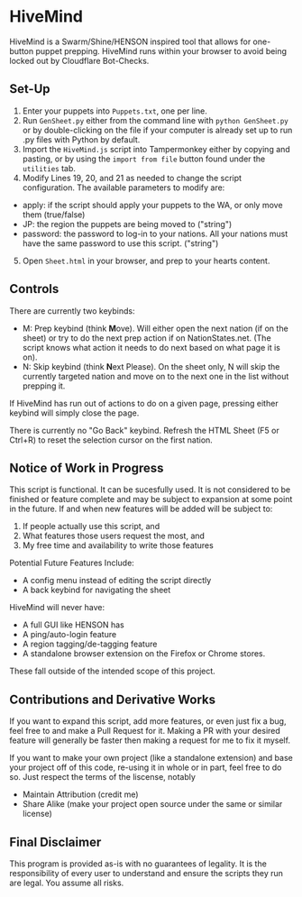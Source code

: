 # HiveMind
HiveMind is a Swarm/Shine/HENSON inspired tool that allows for one-button puppet prepping. HiveMind runs within your browser to avoid being locked out by Cloudflare Bot-Checks.
## Set-Up
1. Enter your puppets into `Puppets.txt`, one per line.
2. Run `GenSheet.py` either from the command line with `python GenSheet.py` or by double-clicking on the file if your computer is already set up to run .py files with Python by default.
3. Import the `HiveMind.js` script into Tampermonkey either by copying and pasting, or by using the `import from file` button found under the `utilities` tab.
4. Modify Lines 19, 20, and 21 as needed to change the script configuration. The available parameters to modify are:
- apply: if the script should apply your puppets to the WA, or only move them (true/false)
- JP: the region the puppets are being moved to ("string")
- password: the password to log-in to your nations. All your nations must have the same password to use this script. ("string")
5. Open `Sheet.html` in your browser, and prep to your hearts content.
## Controls
There are currently two keybinds:
- M: Prep keybind (think **M**ove). Will either open the next nation (if on the sheet) or try to do the next prep action if on NationStates.net. (The script knows what action it needs to do next based on what page it is on).
- N: Skip keybind (think **N**ext Please). On the sheet only, N will skip the currently targeted nation and move on to the next one in the list without prepping it.

If HiveMind has run out of actions to do on a given page, pressing either keybind will simply close the page.

There is currently no "Go Back" keybind. Refresh the HTML Sheet (F5 or Ctrl+R) to reset the selection cursor on the first nation.
## Notice of Work in Progress
This script is functional. It can be sucesfully used. It is not considered to be finished or feature complete and may be subject to expansion at some point in the future. If and when new features will be added will be subject to:
1. If people actually use this script, and
2. What features those users request the most, and
3. My free time and availability to write those features

Potential Future Features Include:
- A config menu instead of editing the script directly
- A back keybind for navigating the sheet

HiveMind will never have:
- A full GUI like HENSON has
- A ping/auto-login feature
- A region tagging/de-tagging feature
- A standalone browser extension on the Firefox or Chrome stores.

These fall outside of the intended scope of this project.
## Contributions and Derivative Works
If you want to expand this script, add more features, or even just fix a bug, feel free to and make a Pull Request for it. Making a PR with your desired feature will generally be faster then making a request for me to fix it myself.

If you want to make your own project (like a standalone extension) and base your project off of this code, re-using it in whole or in part, feel free to do so. Just respect the terms of the liscense, notably
- Maintain Attribution (credit me)
- Share Alike (make your project open source under the same or similar license)
## Final Disclaimer
This program is provided as-is with no guarantees of legality. It is the responsibility of every user to understand and ensure the scripts they run are legal. You assume all risks.
